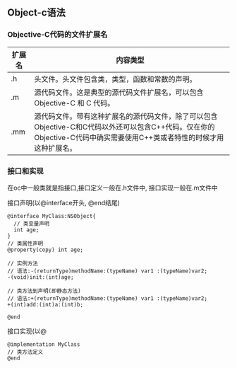 ## Object-c语法
### Objective-C代码的文件扩展名
扩展名 | 内容类型
-|-
.h | 头文件。头文件包含类，类型，函数和常数的声明。
.m | 源代码文件。这是典型的源代码文件扩展名，可以包含 Objective-C 和 C 代码。
.mm | 源代码文件。带有这种扩展名的源代码文件，除了可以包含Objective-C和C代码以外还可以包含C++代码。仅在你的Objective-C代码中确实需要使用C++类或者特性的时候才用这种扩展名。

### 接口和实现
在oc中一般类就是指接口,接口定义一般在.h文件中, 接口实现一般在.m文件中

接口声明(以@interface开头, @end结尾)
```object-c
@interface MyClass:NSObject{ 
  // 类变量声明
  int age;
}
// 类属性声明
@property(copy) int age;

// 实例方法
// 语法:-(returnType)methodName:(typeName) var1 :(typeName)var2;
-(void)init:(int)age;

// 类方法到声明(即静态方法)
// 语法:+(returnType)methodName:(typeName) var1 :(typeName)var2;
+(int)add:(int)a:(int)b;

@end

```
接口实现(以@
```object-c
@implementation MyClass
// 类方法定义
@end
```
